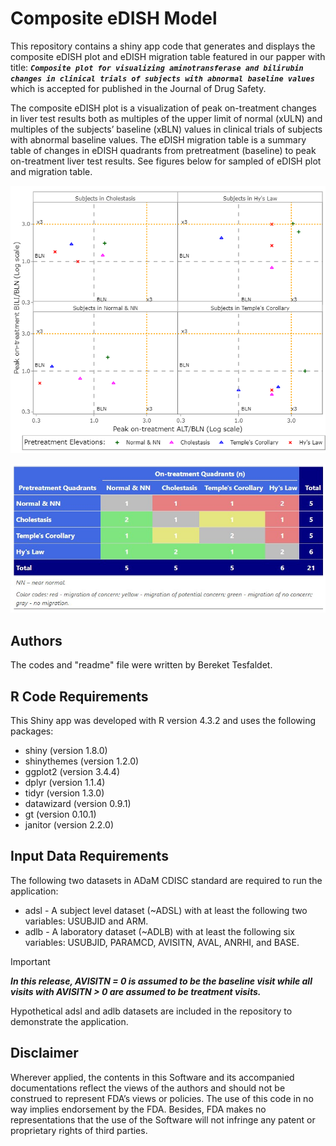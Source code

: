# Composite eDISH Model

This repository contains a shiny app code that generates and displays the composite eDISH plot and eDISH migration table featured in our papper with title: **_`Composite plot for visualizing aminotransferase and bilirubin changes in clinical trials of subjects with abnormal baseline values`_** which is accepted for published in the Journal of Drug Safety.

The composite eDISH plot is a visualization of peak on-treatment changes in liver test results both as multiples of the upper limit of normal (xULN) and multiples of the subjects’ baseline (xBLN) values in clinical trials of subjects with abnormal baseline values. The eDISH migration table is a summary table of changes in eDISH quadrants from pretreatment (baseline) to peak on-treatment liver test results. See figures below for sampled of eDISH plot and migration table.

<p align="center">
  <img src="https://github.com/FDA/Composite-eDish-Plot/blob/Outcome/Composite%20eDISH%20Plot.png">
</p>

<p align="center">
<img src="https://github.com/FDA/Composite-eDish-Plot/blob/Outcome/eDISH%20Migration%20Table.jpeg">
</p>

## Authors

The codes and "readme" file were written by Bereket Tesfaldet.

## R Code Requirements

This Shiny app was developed with R version 4.3.2 and uses the following packages:

+	shiny (version 1.8.0)
+	shinythemes (version 1.2.0)
+	ggplot2 (version 3.4.4)
+	dplyr (version 1.1.4)
+	tidyr (version 1.3.0)
+	datawizard (version 0.9.1)
+	gt (version 0.10.1)
+	janitor (version 2.2.0)

## Input Data Requirements

The following two datasets in ADaM CDISC standard are required to run the application:
+	adsl - A subject level dataset (~ADSL) with at least the following two variables: USUBJID and ARM.
+	adlb - A laboratory dataset (~ADLB) with at least the following six variables: USUBJID, PARAMCD, AVISITN, AVAL, ANRHI, and BASE.

> [!IMPORTANT]
> **_In this release, AVISITN = 0 is assumed to be the baseline visit while all visits with AVISITN > 0 are assumed to be treatment visits._** 

Hypothetical adsl and adlb datasets are included in the repository to demonstrate the application.

## Disclaimer
Wherever applied, the contents in this Software and its accompanied documentations reflect the views of the authors and should not be construed to represent FDA’s views or policies. The use of this code in no way implies endorsement by the FDA. Besides, FDA makes no representations that the use of the Software will not infringe any patent or proprietary rights of third parties.
